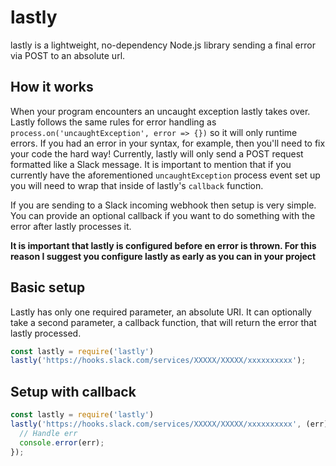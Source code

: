 # lastly
lastly is a lightweight, no-dependency Node.js library sending a final error via POST to an absolute url.

## How it works
<!-- - Run `npm i -s lastly` in your project -->
When your program encounters an uncaught exception lastly takes over. Lastly follows the same rules for error handling as `process.on('uncaughtException', error => {})` so it will only runtime errors. If you had an error in your syntax, for example, then you'll need to fix your code the hard way! Currently, lastly will only send a POST request formatted like a Slack message. It is important to mention that if you currently have the aforementioned `uncaughtException` process event set up you will need to wrap that inside of lastly's `callback` function.

If you are sending to a Slack incoming webhook then setup is very simple. You can provide an optional callback if you want to do something with the error after lastly processes it.

**It is important that lastly is configured before en error is thrown. For this reason I suggest you configure lastly as early as you can in your project**

## Basic setup
Lastly has only one required parameter, an absolute URI. It can optionally take a second parameter, a callback function, that will return the error that lastly processed.
```js
const lastly = require('lastly')
lastly('https://hooks.slack.com/services/XXXXX/XXXXX/xxxxxxxxxx');
```

## Setup with callback
```js
const lastly = require('lastly')
lastly('https://hooks.slack.com/services/XXXXX/XXXXX/xxxxxxxxxx', (err) => {
  // Handle err
  console.error(err);
});
```